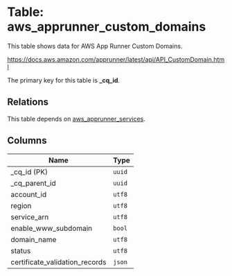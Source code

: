# Table: aws_apprunner_custom_domains

This table shows data for AWS App Runner Custom Domains.

https://docs.aws.amazon.com/apprunner/latest/api/API_CustomDomain.html

The primary key for this table is **_cq_id**.

## Relations

This table depends on [aws_apprunner_services](aws_apprunner_services.md).

## Columns

| Name          | Type          |
| ------------- | ------------- |
|_cq_id (PK)|`uuid`|
|_cq_parent_id|`uuid`|
|account_id|`utf8`|
|region|`utf8`|
|service_arn|`utf8`|
|enable_www_subdomain|`bool`|
|domain_name|`utf8`|
|status|`utf8`|
|certificate_validation_records|`json`|